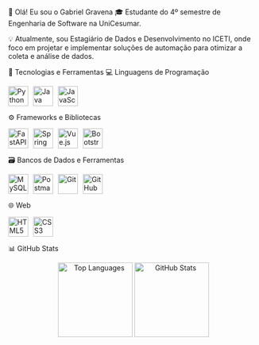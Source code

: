 👋 Olá! Eu sou o Gabriel Gravena
🎓 Estudante do 4º semestre de Engenharia de Software na UniCesumar.

💡 Atualmente, sou Estagiário de Dados e Desenvolvimento no ICETI, onde foco em projetar e implementar soluções de automação para otimizar a coleta e análise de dados.

🧠 Tecnologias e Ferramentas
💻 Linguagens de Programação
<div style="display: flex; gap: 10px;"> 
<img src="https://cdn.jsdelivr.net/gh/devicons/devicon@latest/icons/python/python-original.svg" title="Python" alt="Python" width="40px"/> 
<img src="https://cdn.jsdelivr.net/gh/devicons/devicon@latest/icons/java/java-original.svg" title="Java" alt="Java" width="40px"/> 
<img src="https://cdn.jsdelivr.net/gh/devicons/devicon@latest/icons/javascript/javascript-original.svg" title="JavaScript" alt="JavaScript" width="40px"/> 
</div>

⚙️ Frameworks e Bibliotecas
<div style="display: flex; gap: 10px;"> 
<img src="https://cdn.jsdelivr.net/gh/devicons/devicon@latest/icons/fastapi/fastapi-original.svg" title="FastAPI" alt="FastAPI" width="40px"/> 
<img src="https://cdn.jsdelivr.net/gh/devicons/devicon@latest/icons/spring/spring-original.svg" title="Spring Boot" alt="Spring Boot" width="40px"/> 
<img src="https://cdn.jsdelivr.net/gh/devicons/devicon@latest/icons/vuejs/vuejs-original.svg" title="Vue.js" alt="Vue.js" width="40px"/> 
<img src="https://cdn.jsdelivr.net/gh/devicons/devicon@latest/icons/bootstrap/bootstrap-original.svg" title="Bootstrap" alt="Bootstrap" width="40px"/> 
</div>

🗃️ Bancos de Dados e Ferramentas
<div style="display: flex; align-items: center; gap: 10px;"> 
<img src="https://cdn.jsdelivr.net/gh/devicons/devicon@latest/icons/mysql/mysql-original.svg" title="MySQL" alt="MySQL" width="40px"/> 
<img src="https://cdn.jsdelivr.net/gh/devicons/devicon@latest/icons/postman/postman-original.svg" title="Postman" alt="Postman" width="40px"/> 
<img src="https://cdn.jsdelivr.net/gh/devicons/devicon@latest/icons/git/git-original.svg" title="Git" alt="Git" width="40px"/> 
<img src="https://cdn.jsdelivr.net/gh/devicons/devicon@latest/icons/github/github-original.svg" title="GitHub" alt="GitHub" width="40px"/>
</div>

🌐 Web
<div style="display: flex; gap: 10px;"> 
<img src="https://cdn.jsdelivr.net/gh/devicons/devicon@latest/icons/html5/html5-original.svg" title="HTML5" alt="HTML5" width="40px"/> 
<img src="https://cdn.jsdelivr.net/gh/devicons/devicon@latest/icons/css3/css3-original.svg" title="CSS3" alt="CSS3" width="40px"/> 
</div>

📊 GitHub Stats
<div align="center">
<img src="https://github-readme-stats.vercel.app/api/top-langs/?username=Gabriel-Gravena&layout=compact&langs_count=10&title_color=ff6347&text_color=ffffff&bg_color=2e2e2e" alt="Top Languages" height="150"/>
<img src="https://github-readme-stats.vercel.app/api?username=Gabriel-Gravena&show_icons=true&theme=tokyonight&hide=stars&rank_icon=github" alt="GitHub Stats" height="150"/>
</div>
